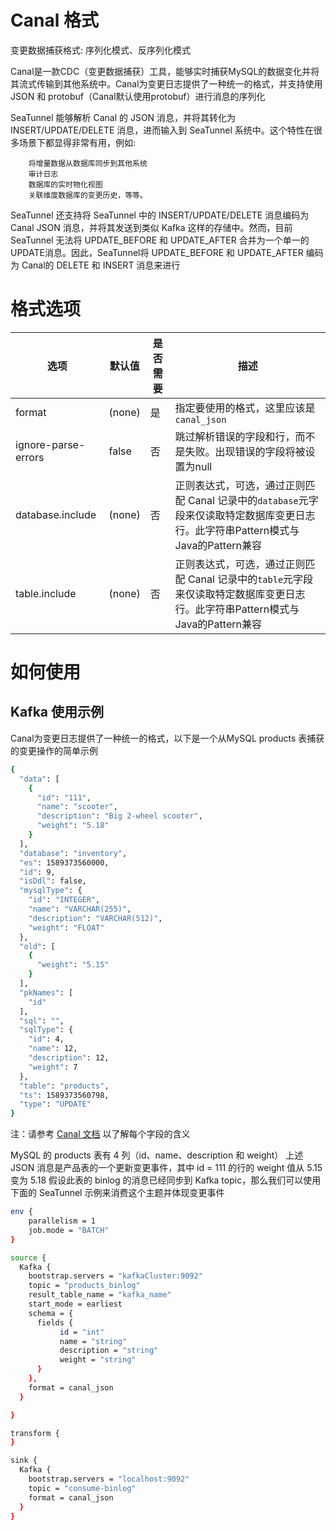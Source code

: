 # Canal 格式

变更数据捕获格式:
序列化模式、反序列化模式

Canal是一款CDC（变更数据捕获）工具，能够实时捕获MySQL的数据变化并将其流式传输到其他系统中。Canal为变更日志提供了一种统一的格式，并支持使用 JSON 和 protobuf（Canal默认使用protobuf）进行消息的序列化

SeaTunnel 能够解析 Canal 的 JSON 消息，并将其转化为 INSERT/UPDATE/DELETE 消息，进而输入到 SeaTunnel 系统中。这个特性在很多场景下都显得非常有用，例如:

        将增量数据从数据库同步到其他系统
        审计日志
        数据库的实时物化视图
        关联维度数据库的变更历史，等等。

SeaTunnel 还支持将 SeaTunnel 中的 INSERT/UPDATE/DELETE 消息编码为 Canal JSON 消息，并将其发送到类似 Kafka 这样的存储中。然而，目前 SeaTunnel 无法将 UPDATE_BEFORE 和 UPDATE_AFTER 合并为一个单一的UPDATE消息。因此，SeaTunnel将 UPDATE_BEFORE 和 UPDATE_AFTER 编码为 Canal的 DELETE 和 INSERT 消息来进行

# 格式选项

| 选项                        |  默认值   | 是否需要 |                                         描述                                         |
|---------------------------|--------|------|------------------------------------------------------------------------------------|
| format                    | (none) | 是    | 指定要使用的格式，这里应该是 `canal_json`                                                        |
| ignore-parse-errors       | false  | 否    | 跳过解析错误的字段和行，而不是失败。出现错误的字段将被设置为null                                                 |
| database.include          | (none) | 否    | 正则表达式，可选，通过正则匹配 Canal 记录中的`database`元字段来仅读取特定数据库变更日志行。此字符串Pattern模式与Java的Pattern兼容 |
| table.include             | (none) | 否    | 正则表达式，可选，通过正则匹配 Canal 记录中的`table`元字段来仅读取特定数据库变更日志行。此字符串Pattern模式与Java的Pattern兼容    |

# 如何使用

## Kafka 使用示例

Canal为变更日志提供了一种统一的格式，以下是一个从MySQL products 表捕获的变更操作的简单示例

```bash
{
  "data": [
    {
      "id": "111",
      "name": "scooter",
      "description": "Big 2-wheel scooter",
      "weight": "5.18"
    }
  ],
  "database": "inventory",
  "es": 1589373560000,
  "id": 9,
  "isDdl": false,
  "mysqlType": {
    "id": "INTEGER",
    "name": "VARCHAR(255)",
    "description": "VARCHAR(512)",
    "weight": "FLOAT"
  },
  "old": [
    {
      "weight": "5.15"
    }
  ],
  "pkNames": [
    "id"
  ],
  "sql": "",
  "sqlType": {
    "id": 4,
    "name": 12,
    "description": 12,
    "weight": 7
  },
  "table": "products",
  "ts": 1589373560798,
  "type": "UPDATE"
}
```

注：请参考 [Canal 文档](https://github.com/alibaba/canal/wiki) 以了解每个字段的含义

MySQL 的 products 表有 4 列（id、name、description 和 weight）
上述 JSON 消息是产品表的一个更新变更事件，其中 id = 111 的行的 weight 值从 5.15 变为 5.18
假设此表的 binlog 的消息已经同步到 Kafka topic，那么我们可以使用下面的 SeaTunnel 示例来消费这个主题并体现变更事件

```bash
env {
    parallelism = 1
    job.mode = "BATCH"
}

source {
  Kafka {
    bootstrap.servers = "kafkaCluster:9092"
    topic = "products_binlog"
    result_table_name = "kafka_name"
    start_mode = earliest
    schema = {
      fields {
           id = "int"
           name = "string"
           description = "string"
           weight = "string"
      }
    },
    format = canal_json
  }

}

transform {
}

sink {
  Kafka {
    bootstrap.servers = "localhost:9092"
    topic = "consume-binlog"
    format = canal_json
  }
}
```


